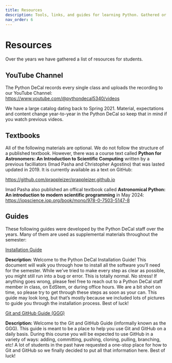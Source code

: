 ```yaml
---
title: Resources   
description: Tools, links, and guides for learning Python. Gathered or produced by the Python DeCal staff over the years.
nav_order: 6                    
---
```


# Resources

Over the years we have gathered a list of resources for students. 

## YouTube Channel

The Python DeCal records every single class and uploads the recording to our YouTube Channel: https://www.youtube.com/@pythondecal5340/videos

We have a large catalog dating back to Spring 2021. Material, expectations and content change year-to-year in the Python DeCal so keep that in mind if you watch previous videos.

## Textbooks 

All of the following materials are optional. We do not follow the structure of a published textbook. However, there was a course text called **Python for Astronomers: An Introduction to Scientific Computing** written by a previous facilliators (Imad Pasha and Christopher Agostino) that was lasted updated in 2019. It is currently available as a text on GitHub:

https://github.com/prappleizer/prappleizer.github.io


Imad Pasha also published an offical textbook called **Astronomical Python: An introduction to modern scientific programming** in May 2024: https://iopscience.iop.org/book/mono/978-0-7503-5147-8

## Guides

These following guides were developed by the Python DeCal staff over the years. Many of them are used as supplemental materials throughout the semester:

[Installation Guide](../../assets/guides/installation_guide.pdf)

**Description**: Welcome to the Python DeCal Installation Guide! This document will walk you through how to
install all the software you’ll need for the semester.
While we’ve tried to make every step as clear as possible, you might still run into a bug or error.
This is totally normal. No stress! If anything goes wrong, please feel free to reach out to a Python
DeCal staff member in class, on EdStem, or during office hours.
We are a bit short on time, so please try to get through these steps as soon as your can. This
guide may look long, but that’s mostly because we included lots of pictures to guide you through
the installation process. Best of luck!

[Git and GitHub Guide (GGG)](../../assets/guides/git_and_github_guide.pdf)

**Description:** Welcome to the Git and GitHub Guide (informally known as the GGG). This guide is meant to be
a place to help you use Git and GitHub on a daily basis. During this course you will be expected
to use GitHub in a variety of ways: adding, committing, pushing, cloning, pulling, branching, etc!
A lot of students in the past have requested a one-stop place for how to Git and GitHub so we
finally decided to put all that information here.
Best of luck!

## 




